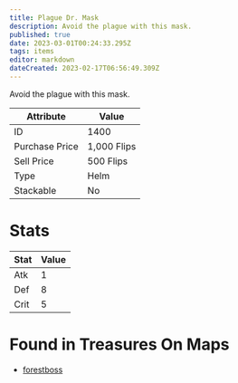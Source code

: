 ```yaml
---
title: Plague Dr. Mask
description: Avoid the plague with this mask.
published: true
date: 2023-03-01T00:24:33.295Z
tags: items
editor: markdown
dateCreated: 2023-02-17T06:56:49.309Z
---
```


Avoid the plague with this mask.

|Attribute|Value|
|-|-|
|ID|1400|
|Purchase Price|1,000 Flips|
|Sell Price|500 Flips|
|Type|Helm|
|Stackable|No|

# Stats
|Stat|Value|
|-|-|
|Atk|1|
|Def|8|
|Crit|5|

# Found in Treasures On Maps
 * [forestboss](/maps/forestboss)
